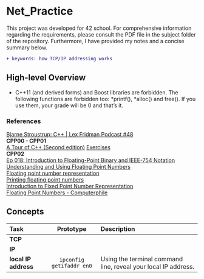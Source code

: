 # Net_Practice
This project was developed for 42 school. For comprehensive information regarding the requirements, please consult the PDF file in the subject folder of the repository. Furthermore, I have provided my notes and a concise summary below.

```diff
+ keywords: how TCP/IP addressing works
```

## High-level Overview

- C++11 (and derived forms) and Boost libraries are forbidden. The following functions are forbidden too: *printf(), *alloc() and free(). If you use them, your grade will be 0 and that’s it.

### References
[Bjarne Stroustrup: C++ | Lex Fridman Podcast #48](https://www.youtube.com/watch?v=uTxRF5ag27A) <br />
**CPP00 - CPP01** <br />
[A Tour of C++ (Second edition)](https://www.stroustrup.com/tour2.html) [Exercises](https://www.stroustrup.com/4thExercises.pdf) <br />
**CPP02** <br />
[Ep 018: Introduction to Floating-Point Binary and IEEE-754 Notation](https://www.youtube.com/watch?v=bFLchKMm6YA) <br />
[Understanding and Using Floating Point Numbers](https://www.cprogramming.com/tutorial/floating_point/understanding_floating_point.html) <br />
[Floating point number representation](https://www.cprogramming.com/tutorial/floating_point/understanding_floating_point_representation.html) <br />
[Printing floating point numbers](https://www.cprogramming.com/tutorial/floating_point/understanding_floating_point_printing.html) <br />
[Introduction to Fixed Point Number Representation](https://inst.eecs.berkeley.edu/~cs61c/sp06/handout/fixedpt.html) <br />
[Floating Point Numbers - Computerphile](https://www.youtube.com/watch?v=PZRI1IfStY0) <br />

## Concepts

| Task | Prototype | Description |
|:----|:-----:|:--------|
| **TCP** |  | |
| **IP** | | |
| **local IP address** | `ipconfig getifaddr en0` | Using the terminal command line, reveal your local IP address. |
